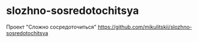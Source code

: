 # slozhno-sosredotochitsya
Проект "Сложно сосредоточиться" https://github.com/mikulitskii/slozhno-sosredotochitsya
